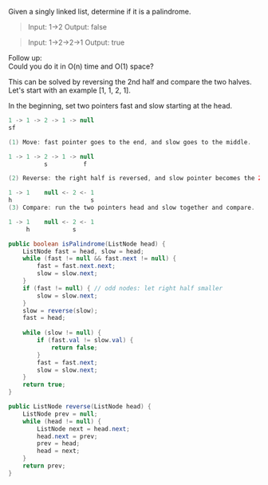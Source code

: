 Given a singly linked list, determine if it is a palindrome.  

> Input: 1->2
> Output: false

> Input: 1->2->2->1
> Output: true


Follow up:  
Could you do it in O(n) time and O(1) space?  

This can be solved by reversing the 2nd half and compare the two halves. Let's start with an example [1, 1, 2, 1].  

In the beginning, set two pointers fast and slow starting at the head.  
```java
1 -> 1 -> 2 -> 1 -> null 
sf
```

```java
(1) Move: fast pointer goes to the end, and slow goes to the middle.

1 -> 1 -> 2 -> 1 -> null 
          s          f       

(2) Reverse: the right half is reversed, and slow pointer becomes the 2nd head.

1 -> 1    null <- 2 <- 1           
h                      s
(3) Compare: run the two pointers head and slow together and compare.

1 -> 1    null <- 2 <- 1             
     h            s
```

```java
public boolean isPalindrome(ListNode head) {
    ListNode fast = head, slow = head;
    while (fast != null && fast.next != null) {
        fast = fast.next.next;
        slow = slow.next;
    }
    if (fast != null) { // odd nodes: let right half smaller
        slow = slow.next;
    }
    slow = reverse(slow);
    fast = head;
    
    while (slow != null) {
        if (fast.val != slow.val) {
            return false;
        }
        fast = fast.next;
        slow = slow.next;
    }
    return true;
}

public ListNode reverse(ListNode head) {
    ListNode prev = null;
    while (head != null) {
        ListNode next = head.next;
        head.next = prev;
        prev = head;
        head = next;
    }
    return prev;
}
```

